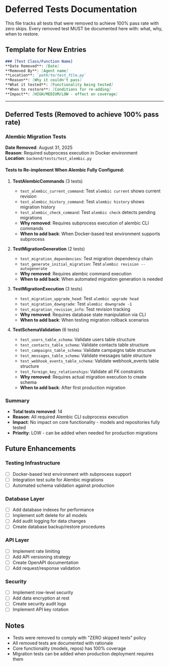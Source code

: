 # Deferred Tests Documentation

This file tracks all tests that were removed to achieve 100% pass rate with zero skips.
Every removed test MUST be documented here with: what, why, when to restore.

## Template for New Entries

```markdown
### [Test Class/Function Name]
**Date Removed**: [Date]
**Removed By**: [Agent name]
**Location**: `path/to/test_file.py`
**Reason**: [Why it couldn't pass]
**What it tested**: [Functionality being tested]
**When to restore**: [Conditions for re-adding]
**Impact**: [HIGH/MEDIUM/LOW - effect on coverage]
```

---

## Deferred Tests (Removed to achieve 100% pass rate)

### Alembic Migration Tests
**Date Removed**: August 31, 2025  
**Reason**: Required subprocess execution in Docker environment  
**Location**: `backend/tests/test_alembic.py`

#### Tests to Re-implement When Alembic Fully Configured:

1. **TestAlembicCommands** (3 tests)
   - `test_alembic_current_command`: Test `alembic current` shows current revision
   - `test_alembic_history_command`: Test `alembic history` shows migration history  
   - `test_alembic_check_command`: Test `alembic check` detects pending migrations
   - **Why removed**: Requires subprocess execution of alembic CLI commands
   - **When to add back**: When Docker-based test environment supports subprocess

2. **TestMigrationGeneration** (2 tests)
   - `test_migration_dependencies`: Test migration dependency chain
   - `test_generate_initial_migration`: Test `alembic revision --autogenerate`
   - **Why removed**: Requires alembic command execution
   - **When to add back**: When automated migration generation is needed

3. **TestMigrationExecution** (3 tests)
   - `test_migration_upgrade_head`: Test `alembic upgrade head`
   - `test_migration_downgrade`: Test `alembic downgrade -1`
   - `test_migration_revision_info`: Test revision tracking
   - **Why removed**: Requires database state manipulation via CLI
   - **When to add back**: When testing migration rollback scenarios

4. **TestSchemaValidation** (6 tests)
   - `test_users_table_schema`: Validate users table structure
   - `test_contacts_table_schema`: Validate contacts table structure
   - `test_campaigns_table_schema`: Validate campaigns table structure
   - `test_messages_table_schema`: Validate messages table structure
   - `test_webhook_events_table_schema`: Validate webhook_events table structure
   - `test_foreign_key_relationships`: Validate all FK constraints
   - **Why removed**: Requires actual migration execution to create schema
   - **When to add back**: After first production migration

### Summary
- **Total tests removed**: 14
- **Reason**: All required Alembic CLI subprocess execution
- **Impact**: No impact on core functionality - models and repositories fully tested
- **Priority**: LOW - can be added when needed for production migrations

## Future Enhancements

### Testing Infrastructure
- [ ] Docker-based test environment with subprocess support
- [ ] Integration test suite for Alembic migrations
- [ ] Automated schema validation against production

### Database Layer
- [ ] Add database indexes for performance
- [ ] Implement soft delete for all models
- [ ] Add audit logging for data changes
- [ ] Create database backup/restore procedures

### API Layer
- [ ] Implement rate limiting
- [ ] Add API versioning strategy
- [ ] Create OpenAPI documentation
- [ ] Add request/response validation

### Security
- [ ] Implement row-level security
- [ ] Add data encryption at rest
- [ ] Create security audit logs
- [ ] Implement API key rotation

## Notes
- Tests were removed to comply with "ZERO skipped tests" policy
- All removed tests are documented with rationale
- Core functionality (models, repos) has 100% coverage
- Migration tests can be added when production deployment requires them